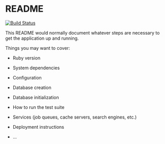 # README

[![Build Status](https://travis-ci.org/sotnikoff/vchat.svg?branch=master)](https://travis-ci.org/sotnikoff/vchat)

This README would normally document whatever steps are necessary to get the
application up and running.

Things you may want to cover:

* Ruby version

* System dependencies

* Configuration

* Database creation

* Database initialization

* How to run the test suite

* Services (job queues, cache servers, search engines, etc.)

* Deployment instructions

* ...

